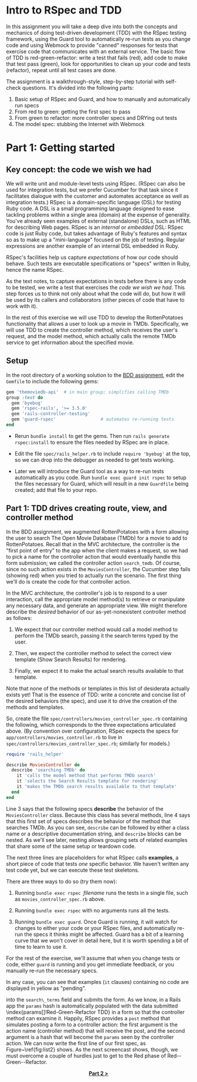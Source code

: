 # Intro to RSpec and TDD

In this assignment you will take a deep dive into both the concepts
and mechanics of doing test-driven development (TDD) with the RSpec
testing framework, using the Guard tool to automatically re-run tests
as you change code and using Webmock to provide "canned" responses for
tests that exercise code that communicates with an external service.
The basic flow of TDD is red-green-refactor: write a test that fails
(red), add code to make that test pass (green), look for opportunities
to clean up your code and tests (refactor), repeat until all test
cases are done.

The assignment is a walkthrough-style, step-by-step tutorial with
self-check questions.  It's divided into the following parts:

1. Basic setup of RSpec and Guard, and how to manually and automatically run specs
2. From red to green: getting the first spec to pass
3. From green to refactor: more controller specs and DRYing out tests
4. The model spec: stubbing the Internet with Webmock

# Part 1: Getting started

## Key concept: the code we wish we had

We will write unit and module-level tests using RSpec.  (RSpec can
also be used for integration tests, but we prefer Cucumber for that
task since it facilitates dialogue with the customer and automates
acceptance as well as integration tests.)  RSpec is a domain-specific
language (DSL) for testing Ruby code.  A DSL is a small programming
language designed to ease tackling problems within a single area
(domain) at the expense of generality.  You've already seen examples
of external (standalone) DSLs, such as HTML for describing Web pages.
RSpec is an _internal_ or _embedded_ DSL: RSpec code is just Ruby
code, but takes advantage of Ruby's features and syntax so as to make
up a "mini-language" focused on the job of testing.  Regular
expressions are another example of an internal DSL embedded in Ruby.

RSpec's facilities help us capture _expectations_ of how our code
should behave.  Such tests are executable specifications or "specs"
written in Ruby, hence the name RSpec.

As the text notes, to capture expectations in tests before there is any code to be
tested, we write a test that exercises
the _code we wish we had_. This step forces us to think not only about
what the code will do, but how it will be used by its callers and
collaborators (other pieces of code that have to work with it).


In the rest of this exercise we will use TDD to develop the
RottenPotatoes functionality that allows a user to look up a movie in
TMDb.  Specifically, we will use TDD to create the controller
method, which receives the user's request, and the model method, which
actually calls the remote TMDb service to get information about the
specified movie.

## Setup

In the root directory of a working solution to the [BDD
assignment](https://github.com/saasbook/hw-bdd-cucumber), 
edit the `Gemfile` to include the following gems:

```ruby
gem 'themoviedb-api'  # in main group; simplifies calling TMDb
group :test do
  gem 'byebug'
  gem 'rspec-rails', '>= 3.5.0'
  gem 'rails-controller-testing'
  gem 'guard-rspec'                 # automates re-running tests
end
```

* Rerun `bundle install` to get the gems.  Then run `rails generate
rspec:install` to ensure the files needed by RSpec are in place.

* Edit the file `spec/rails_helper.rb` to include `require 'byebug'` at
the top, so we can drop into the debugger as needed to get tests working.

* Later we will introduce the Guard tool as a way to re-run tests
automatically as you code.  Run `bundle exec guard init rspec` to setup the files
necessary for Guard, which will result in a new `Guardfile` being
created; add that file to your repo.


## Part 1: TDD drives creating route, view, and controller method

In the BDD assignment, we augmented RottenPotatoes with a form
allowing the user to search The Open Movie Database (TMDb) for a movie
to add to RottenPotatoes.  Recall that in the MVC architecture, the
controller is the "first point of entry" to the app when the client
makes a request, so we had to pick a name for the controller action
that would eventually handle this form submission; we called the
controller action `search_tmdb`.
Of course, since no  such action exists in the `MoviesController`,
the Cucumber step
fails (showing red) when you tried to actually run the scenario. 
The first thing we'll do is create the code for that controller action.

In the MVC architecture, the controller's job is to respond to a user
interaction, call the appropriate model method(s) to retrieve or
manipulate any necessary data, and generate an appropriate view.  We
might therefore describe the _desired_ behavior of our
as-yet-nonexistent controller method as follows:

1. We expect that our controller method would call a model method to
perform the TMDb search, passing  it the search terms typed by the user.

2. Then, we expect the controller method to select the correct view template
(Show Search Results) for rendering.

3. Finally, we expect it to make the actual  search results available to that template.

Note that none of the methods or templates in this list of
desiderata actually exists yet!  That is the essence of TDD: write a
concrete and concise list of the desired behaviors (the spec), and use
it to drive the creation of the methods and templates.

So, create the file `spec/controllers/movies_controller_spec.rb`
containing the following, which corresponds to the three expectations
articulated above.  (By convention over configuration, 
RSpec expects the specs for `app/controllers/movies_controller.rb` to
live in `spec/controllers/movies_controller_spec.rb`; similarly for models.)


```ruby
require 'rails_helper'

describe MoviesController do
  describe 'searching TMDb' do
    it 'calls the model method that performs TMDb search'
    it 'selects the Search Results template for rendering'
    it 'makes the TMDb search results available to that template'
  end
end

```
    
Line 3 says that the following specs **describe** the behavior of the
`MoviesController` class.  Because this class has several
methods, line 4 says that this first set of specs describes the behavior
of the method that searches TMDb.  As you can see, 
`describe` can be followed by
either a class name or a descriptive documentation string, and
`describe` blocks can be nested.  As we'll see later, nesting allows
grouping sets of related examples that share some of the same setup or
teardown code.

The next three lines are placeholders for what RSpec calls **examples**, 
a short piece of code
that tests _one_ specific behavior.  We
haven't written any test code yet, but  we can
execute these test skeletons.

There are three ways to do so (try them now):

1. Running `bundle exec rspec `_filename_ runs the tests in a single file, such as
`movies_controller_spec.rb` above.

2. Running `bundle exec rspec` with no arguments runs all the tests.

3. Running `bundle exec guard`.  Once Guard is running, it will watch
for changes to either your code or your RSpec files, and automatically
re-run the
specs it thinks might be affected.  Guard has a bit of a learning
curve that we won't cover in detail here, but it is worth spending a
bit of time to learn to use it.

For the rest of the exercise, we'll assume that when you change tests
or code, either `guard` is running and you get immediate feedback, or
you manually re-run the necessary specs.

In any case, you can see that examples (`it` clauses) containing no code are
  displayed in yellow as "pending".

into the `search\_terms` field and submits the form.  As we know,
in a Rails app
the `params` hash is automatically populated with the data submitted
\index{params[]!Red-Green-Refactor TDD}
in a form so that the controller method can examine it.
Happily, RSpec provides a `post`
method that simulates posting a form to a controller action: the first
argument is the action name (controller method) that will receive the
post, and the second argument is a hash that will become the `params`
seen by the controller action.  We can now write the first line of our
first spec, as Figure~\ref{fig:list2} shows.  As the next screencast
shows, though, we must overcome a couple of hurdles just to get to the
Red phase of Red--Green--Refactor.

<p align="center"> 
<b><a href="part2.md">Part 2 &gt;</a></b>
</p>

